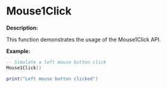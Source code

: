 # Mouse1Click

**Description:**

This function demonstrates the usage of the Mouse1Click API.

**Example:**

```lua
-- Simulate a left mouse button click
Mouse1Click()

print("Left mouse button clicked")
```
